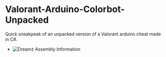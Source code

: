 # Valorant-Arduino-Colorbot-Unpacked
Quick sneakpeak of an unpacked version of a Valorant arduino cheat made in C#.

- ![Dreamz Assembly Information](https://i.imgur.com/V3JtJid.png)

